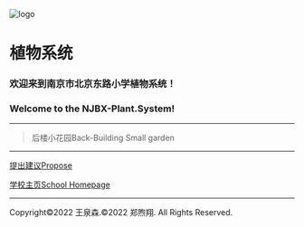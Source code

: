 ![logo](https://user-images.githubusercontent.com/91039316/158558954-88db26b9-933f-4760-bef3-8679a9f0aeee.png)
# **植物系统**
### 欢迎来到**南京市北京东路小学植物系统**！
### Welcome to the **NJBX-Plant.System**!
***
> 后楼小花园Back-Building Small garden
> 
***
[提出建议Propose](https://support.qq.com/product/387213) 

[学校主页School Homepage](http://www.njbx.com/)
***
Copyright©2022 王泉森.©2022 郑煦翔. 
All Rights Reserved.
